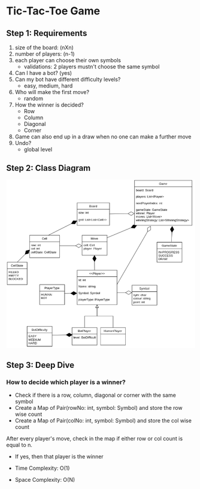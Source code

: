 # Tic-Tac-Toe Game

## Step 1: Requirements

1. size of the board: (nXn)
2. number of players: (n-1)
3. each player can choose their own symbols
    - validations: 2 players mustn't choose the same symbol
4. Can I have a bot? (yes)
5. Can my bot have different difficulty levels?
    - easy, medium, hard
6. Who will make the first move?
   - random
7. How the winner is decided?
   - Row
   - Column
   - Diagonal
   - Corner
8. Game can also end up in a draw when no one can make a further move
9. Undo?
   - global level

## Step 2: Class Diagram

![Class Diagram](tic-tac-toe-lld.drawio.png)

## Step 3: Deep Dive

### How to decide which player is a winner?

- Check if there is a row, column, diagonal or corner with the same symbol
- Create a Map of Pair(rowNo: int, symbol: Symbol) and store the row wise count
- Create a Map of Pair(colNo: int, symbol: Symbol) and store the col wise count

After every player's move, check in the map if either row or col count is equal to n.
- If yes, then that player is the winner

- Time Complexity: O(1)
- Space Complexity: O(N)
